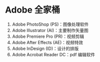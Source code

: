 # Adobe 全家桶



1. Adobe PhotoShop (PS)：图像处理软件
2. Adobe Illustrator (AI)：主要制作矢量图
3. Adobe Premiere Pro (PR)：视频剪辑
4. Adobe After Effects (AE)：视频特效
5. Adobe InDesign (ID)：设计的排版
6. Adobe Acrobat Reader DC：pdf 编辑软件